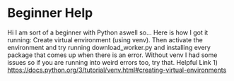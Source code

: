 # Beginner Help

Hi I am sort of a beginner with Python aswell so... Here is how I got it running:
Create virtual environment (using venv). Then activate the environment and try running download_worker.py and installing every package that comes up when there is an error.
Without venv I had some issues so if you are running into weird errors too, try that.
Helpful Link 1) https://docs.python.org/3/tutorial/venv.html#creating-virtual-environments